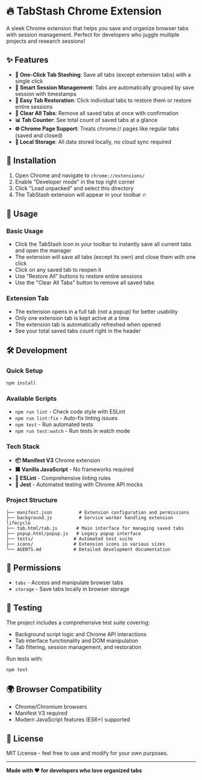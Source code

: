 # 🔥 TabStash Chrome Extension

A sleek Chrome extension that helps you save and organize browser tabs with session management. Perfect for developers who juggle multiple projects and research sessions!

## ✨ Features

- **🎯 One-Click Tab Stashing**: Save all tabs (except extension tabs) with a single click
- **📁 Smart Session Management**: Tabs are automatically grouped by save session with timestamps
- **🔄 Easy Tab Restoration**: Click individual tabs to restore them or restore entire sessions
- **🧹 Clear All Tabs**: Remove all saved tabs at once with confirmation
- **📊 Tab Counter**: See total count of saved tabs at a glance
- **🌐 Chrome Page Support**: Treats chrome:// pages like regular tabs (saved and closed)
- **💾 Local Storage**: All data stored locally, no cloud sync required

## 🚀 Installation

1. Open Chrome and navigate to `chrome://extensions/`
2. Enable "Developer mode" in the top right corner
3. Click "Load unpacked" and select this directory
4. The TabStash extension will appear in your toolbar 🔥

## 📖 Usage

### Basic Usage
- Click the TabStash icon in your toolbar to instantly save all current tabs and open the manager
- The extension will save all tabs (except its own) and close them with one click
- Click on any saved tab to reopen it
- Use "Restore All" buttons to restore entire sessions
- Use the "Clear All Tabs" button to remove all saved tabs

### Extension Tab
- The extension opens in a full tab (not a popup) for better usability
- Only one extension tab is kept active at a time
- The extension tab is automatically refreshed when opened
- See your total saved tabs count right in the header

## 🛠️ Development

### Quick Setup
```bash
npm install
```

### Available Scripts
- `npm run lint` - Check code style with ESLint
- `npm run lint:fix` - Auto-fix linting issues
- `npm test` - Run automated tests
- `npm run test:watch` - Run tests in watch mode

### Tech Stack
- **📦 Manifest V3** Chrome extension
- **🟨 Vanilla JavaScript** - No frameworks required
- **📏 ESLint** - Comprehensive linting rules
- **🧪 Jest** - Automated testing with Chrome API mocks

### Project Structure
```
├── manifest.json          # Extension configuration and permissions
├── background.js          # Service worker handling extension lifecycle
├── tab.html/tab.js       # Main interface for managing saved tabs
├── popup.html/popup.js   # Legacy popup interface
├── tests/               # Automated test suite
├── icons/               # Extension icons in various sizes
└── AGENTS.md            # Detailed development documentation
```

## 🔐 Permissions

- `tabs` - Access and manipulate browser tabs
- `storage` - Save tabs locally in browser storage

## 🧪 Testing

The project includes a comprehensive test suite covering:
- Background script logic and Chrome API interactions
- Tab interface functionality and DOM manipulation
- Tab filtering, session management, and restoration

Run tests with:
```bash
npm test
```

## 🌍 Browser Compatibility

- Chrome/Chromium browsers
- Manifest V3 required
- Modern JavaScript features (ES6+) supported

## 📄 License

MIT License - feel free to use and modify for your own purposes.

---

**Made with ❤️ for developers who love organized tabs**